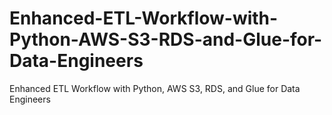 # Enhanced-ETL-Workflow-with-Python-AWS-S3-RDS-and-Glue-for-Data-Engineers
Enhanced ETL Workflow with Python, AWS S3, RDS, and Glue for Data Engineers
